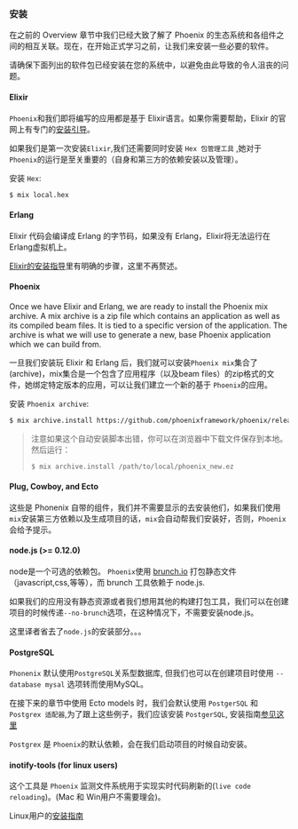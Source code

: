 ### 安装

在之前的 Overview 章节中我们已经大致了解了 Phoenix 的生态系统和各组件之间的相互关联。现在，在开始正式学习之前，让我们来安装一些必要的软件。

请确保下面列出的软件包已经安装在您的系统中，以避免由此导致的令人沮丧的问题。

#### Elixir

`Phoenix`和我们即将编写的应用都是基于 Elixir语言。如果你需要帮助，Elixir 的官网上有专门的[安装引导](http://elixir-lang.org/install.html)。

如果我们是第一次安装`Elixir`,我们还需要同时安装 `Hex 包管理工具` ,她对于 `Phoenix`的运行是至关重要的（自身和第三方的依赖安装以及管理）。

安装 `Hex`: 
```Bash
$ mix local.hex
```

#### Erlang

Elixir 代码会编译成 Erlang 的字节码，如果没有 Erlang，Elixir将无法运行在Erlang虚拟机上。

[Elixir的安装指导](http://elixir-lang.org/install.html)里有明确的步骤，这里不再赘述。

#### Phoenix 

Once we have Elixir and Erlang, we are ready to install the Phoenix mix archive. A mix archive is a zip file which contains an application as well as its compiled beam files. It is tied to a specific version of the application. The archive is what we will use to generate a new, base Phoenix application which we can build from.

一旦我们安装玩 Elixir 和 Erlang 后，我们就可以安装`Phoenix mix`集合了(archive)，mix集合是一个包含了应用程序（以及beam files）的zip格式的文件，她绑定特定版本的应用，可以让我们建立一个新的基于 `Phoenix`的应用。

安装 `Phoenix archive`: 
```Bash
$ mix archive.install https://github.com/phoenixframework/phoenix/releases/download/v0.16.1/phoenix_new-0.16.1.ez

```
> 注意如果这个自动安装脚本出错，你可以在浏览器中下载文件保存到本地。
> 然后运行：
> ```Bash
> $ mix archive.install /path/to/local/phoenix_new.ez
> ```


#### Plug, Cowboy, and Ecto

这些是 Phonenix 自带的组件，我们并不需要显示的去安装他们，如果我们使用`mix`安装第三方依赖以及生成项目的话，`mix`会自动帮我们安装好，否则，`Phoenix`会给予提示。

#### node.js  (>= 0.12.0)

node是一个可选的依赖包。 `Phoenix`使用 [brunch.io](http://brunch.io/) 打包静态文件（javascript,css,等等），而 brunch 工具依赖于 node.js.

如果我们的应用没有静态资源或者我们想用其他的构建打包工具，我们可以在创建项目的时候传递`--no-brunch`选项，在这种情况下，不需要安装node.js。

这里译者省去了`node.js`的安装部分。。。

#### PostgreSQL

`Phonenix` 默认使用`PostgreSQL`关系型数据库, 但我们也可以在创建项目时使用 `--database mysal` 选项转而使用MySQL。

在接下来的章节中使用 Ecto models 时，我们会默认使用 `PostgerSQL` 和 `Postgrex 适配器`,为了跟上这些例子，我们应该安装 `PostgerSQL`, 安装指南[参见这里](https://wiki.postgresql.org/wiki/Detailed_installation_guides)

`Postgrex` 是 `Phoenix`的默认依赖，会在我们启动项目的时候自动安装。

#### inotify-tools (for linux users)

这个工具是 `Phoenix` 监测文件系统用于实现实时代码刷新的(`live code reloading`)。(Mac 和 Win用户不需要理会)。

Linux用户的[安装指南](https://github.com/rvoicilas/inotify-tools/wiki)

